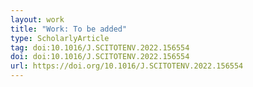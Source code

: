 ```yaml
---
layout: work
title: "Work: To be added"
type: ScholarlyArticle
tag: doi:10.1016/J.SCITOTENV.2022.156554
doi: doi:10.1016/J.SCITOTENV.2022.156554
url: https://doi.org/10.1016/J.SCITOTENV.2022.156554
---
```


